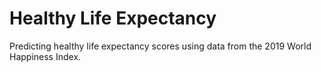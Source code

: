 # Healthy Life Expectancy
Predicting healthy life expectancy scores using data from the 2019 World Happiness Index. 
